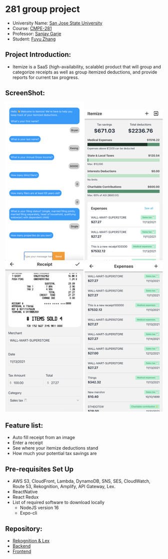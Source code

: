 # 281 group project

- University Name: [San Jose State University](https://www.sjsu.edu/)
- Course: [CMPE-281](http://info.sjsu.edu/web-dbgen/catalog/courses/CMPE281.html)
- Professor: [Sanjay Garje](https://www.linkedin.com/in/sanjaygarje/)
- Student: [Fuyu Zhang](https://www.linkedin.com/in/nick-fuyuzhang/)
## Project Introduction:
- Itemize is a SaaS (high-availability, scalable) product that will group and categorize receipts as well as group itemized deductions, and provide reports for current tax progress.

## ScreenShot:
<img src="https://github.com/Handsomenick1/281grouppj/blob/main/pic/AWSLex.png.png" alt="lex" style="width:250px;"/> <img src="https://github.com/Handsomenick1/281grouppj/blob/main/pic/image1.png" alt="1" style="width:250px;"/> <img src="https://github.com/Handsomenick1/281grouppj/blob/main/pic/image2.png" alt="2" style="width:250px;"/> <img src="https://github.com/Handsomenick1/281grouppj/blob/main/pic/image3.png" alt="3" style="width:250px;"/>

## Feature list: 
- Auto fill receipt from an image 
- Enter a receipt 
- See where your itemize deductions stand 
- How much your potential tax savings are 

## Pre-requisites Set Up
- AWS S3, CloudFront, Lambda, DynamoDB, SNS, SES, CloudWatch, Route 53, Rekognition, Amplify, API Gateway, Lex.
- ReactNative
- React Redux
- List of required software to download locally 
  - NodeJS version 16
  - Expo-cli 


## Repository:
- [Rekognition & Lex](https://github.com/pbustos97/CMPE-281-Project-2)
- [Backend](https://github.com/Handsomenick1/281grouppj)
- [Frontend](https://github.com/bfkwong/itemize)

